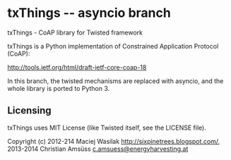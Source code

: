 txThings -- asyncio branch
==========================

txThings - CoAP library for Twisted framework

txThings is a Python implementation of Constrained
Application Protocol (CoAP):

http://tools.ietf.org/html/draft-ietf-core-coap-18


In this branch, the twisted mechanisms are replaced with asyncio, and the whole
library is ported to Python 3.

Licensing
---------

txThings uses MIT License (like Twisted itself, see the LICENSE file).

Copyright (c) 2012-214 Maciej Wasilak <http://sixpinetrees.blogspot.com/>,
              2013-2014 Christian Amsüss <c.amsuess@energyharvesting.at>
